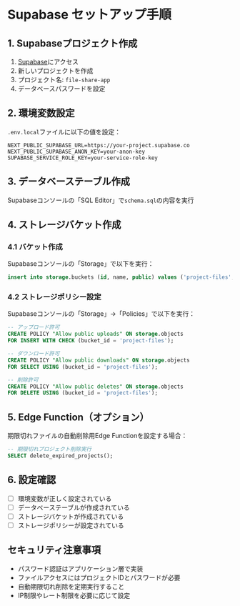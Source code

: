 # Supabase セットアップ手順

## 1. Supabaseプロジェクト作成

1. [Supabase](https://supabase.com)にアクセス
2. 新しいプロジェクトを作成
3. プロジェクト名: `file-share-app`
4. データベースパスワードを設定

## 2. 環境変数設定

`.env.local`ファイルに以下の値を設定：

```env
NEXT_PUBLIC_SUPABASE_URL=https://your-project.supabase.co
NEXT_PUBLIC_SUPABASE_ANON_KEY=your-anon-key
SUPABASE_SERVICE_ROLE_KEY=your-service-role-key
```

## 3. データベーステーブル作成

Supabaseコンソールの「SQL Editor」で`schema.sql`の内容を実行

## 4. ストレージバケット作成

### 4.1 バケット作成
Supabaseコンソールの「Storage」で以下を実行：

```sql
insert into storage.buckets (id, name, public) values ('project-files', 'project-files', false);
```

### 4.2 ストレージポリシー設定
Supabaseコンソールの「Storage」→「Policies」で以下を実行：

```sql
-- アップロード許可
CREATE POLICY "Allow public uploads" ON storage.objects 
FOR INSERT WITH CHECK (bucket_id = 'project-files');

-- ダウンロード許可
CREATE POLICY "Allow public downloads" ON storage.objects 
FOR SELECT USING (bucket_id = 'project-files');

-- 削除許可
CREATE POLICY "Allow public deletes" ON storage.objects 
FOR DELETE USING (bucket_id = 'project-files');
```

## 5. Edge Function（オプション）

期限切れファイルの自動削除用Edge Functionを設定する場合：

```sql
-- 期限切れプロジェクト削除実行
SELECT delete_expired_projects();
```

## 6. 設定確認

- [ ] 環境変数が正しく設定されている
- [ ] データベーステーブルが作成されている
- [ ] ストレージバケットが作成されている
- [ ] ストレージポリシーが設定されている

## セキュリティ注意事項

- パスワード認証はアプリケーション層で実装
- ファイルアクセスにはプロジェクトIDとパスワードが必要
- 自動期限切れ削除を定期実行すること
- IP制限やレート制限を必要に応じて設定